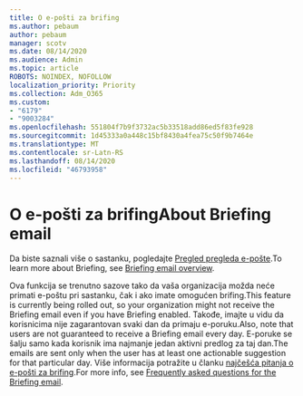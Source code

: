 ```yaml
---
title: O e-pošti za brifing
ms.author: pebaum
author: pebaum
manager: scotv
ms.date: 08/14/2020
ms.audience: Admin
ms.topic: article
ROBOTS: NOINDEX, NOFOLLOW
localization_priority: Priority
ms.collection: Adm_O365
ms.custom:
- "6179"
- "9003284"
ms.openlocfilehash: 551804f7b9f3732ac5b33518add86ed5f83fe928
ms.sourcegitcommit: 1d45333a0a448c15bf8430a4fea75c50f9b7464e
ms.translationtype: MT
ms.contentlocale: sr-Latn-RS
ms.lasthandoff: 08/14/2020
ms.locfileid: "46793958"
---
```

# <a name="about-briefing-email"></a><span data-ttu-id="6c8ed-102">O e-pošti za brifing</span><span class="sxs-lookup"><span data-stu-id="6c8ed-102">About Briefing email</span></span>

<span data-ttu-id="6c8ed-103">Da biste saznali više o sastanku, pogledajte [Pregled pregleda e-pošte](https://docs.microsoft.com/briefing/be-overview).</span><span class="sxs-lookup"><span data-stu-id="6c8ed-103">To learn more about Briefing, see [Briefing email overview](https://docs.microsoft.com/briefing/be-overview).</span></span>  

<span data-ttu-id="6c8ed-104">Ova funkcija se trenutno sazove tako da vaša organizacija možda neće primati e-poštu pri sastanku, čak i ako imate omogućen brifing.</span><span class="sxs-lookup"><span data-stu-id="6c8ed-104">This feature is currently being rolled out, so your organization might not receive the Briefing email even if you have Briefing enabled.</span></span> <span data-ttu-id="6c8ed-105">Takođe, imajte u vidu da korisnicima nije zagarantovan svaki dan da primaju e-poruku.</span><span class="sxs-lookup"><span data-stu-id="6c8ed-105">Also, note that users are not guaranteed to receive a Briefing email every day.</span></span> <span data-ttu-id="6c8ed-106">E-poruke se šalju samo kada korisnik ima najmanje jedan aktivni predlog za taj dan.</span><span class="sxs-lookup"><span data-stu-id="6c8ed-106">The emails are sent only when the user has at least one actionable suggestion for that particular day.</span></span> <span data-ttu-id="6c8ed-107">Više informacija potražite u članku [najčešća pitanja o e-pošti za brifing](https://docs.microsoft.com/briefing/be-faqs).</span><span class="sxs-lookup"><span data-stu-id="6c8ed-107">For more info, see [Frequently asked questions for the Briefing email](https://docs.microsoft.com/briefing/be-faqs).</span></span>